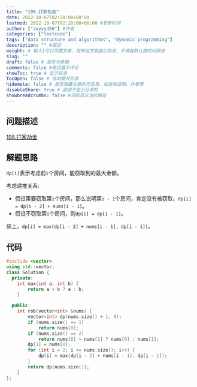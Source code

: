```yaml
---
title: "198.打家劫舍"
date: 2022-10-07T02:28:00+08:00
lastmod: 2022-10-07T02:28:00+08:00 #更新时间
author: ["zwyyy456"] #作者
categories: ["leetcode"]
tags: ["data structure and algorithms", "dynamic programming"]
description: "" #描述
weight: # 输入1可以顶置文章，用来给文章展示排序，不填就默认按时间排序
slug: ""
draft: false # 是否为草稿
comments: false #是否展示评论
showToc: true # 显示目录
TocOpen: false # 自动展开目录
hidemeta: false # 是否隐藏文章的元信息，如发布日期、作者等
disableShare: true # 底部不显示分享栏
showbreadcrumbs: false #顶部显示当前路径
---
```

## 问题描述
[198.打家劫舍](https://leetcode.cn/problems/house-robber/)

## 解题思路
`dp[i]`表示考虑前`i`个房间，能窃取到的最大金额。

考虑递推关系:
- 假设第要窃取第`i`个房间，那么说明第`i - 1`个房间，肯定没有被窃取，`dp[i] = dp[i - 2] + nums[i - 1]`。
- 假设不窃取第`i`个房间，则`dp[i] = dp[i - 1]`。

综上，`dp[i] = max(dp[i - 2] + nums[i - 1], dp[i - 1])`。

## 代码
```cpp
#include <vector>
using std::vector;
class Solution {
  private:
    int max(int a, int b) {
        return a > b ? a : b;
    }

  public:
    int rob(vector<int> &nums) {
        vector<int> dp(nums.size() + 1, 0);
        if (nums.size() == 1)
            return nums[0];
        if (nums.size() == 2)
            return nums[0] > nums[1] ? nums[0] : nums[1];
        dp[1] = nums[0];
        for (int i = 2; i <= nums.size(); i++) {
            dp[i] = max(dp[i - 2] + nums[i - 1], dp[i - 1]);
        }
        return dp[nums.size()];
    }
};
```

